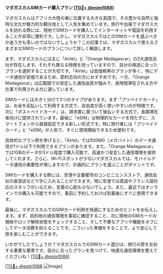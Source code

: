 **マダガスカルSIMカード購入プラン [[TG💪+ @esim1088](https://t.me/s/esim1088)]**

マダガスカルはアフリカ大陸の東に位置する大きな島国で、その豊かな自然と独特な文化が魅力的な観光地として人気を集めています。旅行や出張でマダガスカルを訪れる際には、現地でSIMカードを購入してインターネットや電話を利用することが非常に便利です。しかし、マダガスカルではどのSIMカードを選ぶべきか迷う方も多いのではないでしょうか？この記事では、マダガスカルで使えるさまざまなSIMカードのプランについて詳しく解説します。

まず、マダガスカルには主に「Airtel」と「Orange Madagascar」の2大通信会社が存在します。それぞれ異なる特徴を持っていますので、自分の用途に合ったプランを選択することが大切です。「Airtel」は低価格帯のプランが多く、特にデータ通信が安価であるため、節約志向の方におすすめです。一方、「Orange Madagascar」は広範囲での安定した通信品質が強みで、長時間滞在される方や仕事で利用される方に適しています。

SIMカードには大きく分けて3つのタイプがあります。まず「プリペイドカード」は、お金を前払いして利用する方式で、自由度が高く使いやすいのが特徴です。次に「ポストペイドカード」は、請求書に基づいて後払いする方式で、長期滞在者向けに提供されています。最後に「eSIM」は物理的なカードを持たずに、スマートフォンから直接設定できる新しい形式です。特に旅行者には「プリペイドカード」と「eSIM」が人気で、すぐに使用開始できるため便利です。

具体的なプラン例を挙げると、「Airtel」では500MG（メガバイト）のデータ通信が1ドル以下で利用できるプランがあります。また、「Orange Madagascar」では1GBのデータが3ドル程度で購入可能で、高速かつ安定した通信環境を提供してくれます。さらに、Wi-Fiスポットが少ないマダガスカルでは、モバイルデータ通信の重要性が増しますので、計画的にプランを選ぶことがポイントです。

SIMカードを購入する際には、空港や主要都市のコンビニエンスストア、通信会社の直営店などで手に入れることができます。特に空港では英語やフランス語対応のスタッフがいるため、言葉の心配も少ないでしょう。また、最近ではオンラインでの購入も可能ですので、事前に予約しておけば到着後にすぐに使用できます。

最後に、マダガスカルでのSIMカード利用を快適にするためのヒントをお伝えします。まず、目的地の通信環境を事前に確認すること、次に現地のSIMカードの規格やロック解除状態をチェックすること、そして不要なアプリや機能をオフにしてデータ消費を抑えることです。こういった準備をすることで、より安心して旅を楽しむことができます。

いかがでしたでしょうか？マダガスカルでのSIMカード選びは、旅行の質を左右する重要な要素です。自分に合ったプランを見つけて、快適な通信環境を整えてくださいね！[[TG💪+ @esim1088](https://t.me/s/esim1088)]

[[TG💪+ @esim1088](https://t.me/s/esim1088) ![Image](https://i.postimg.cc/Y0z9fWf4/image.png)]